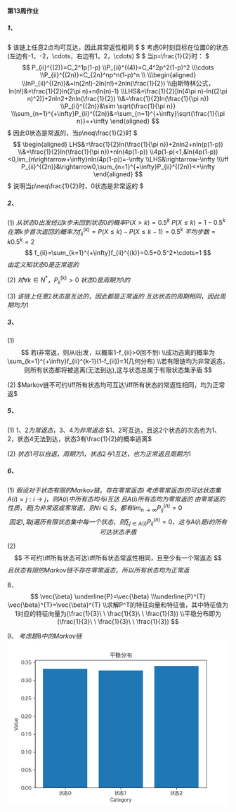 #### 第13周作业

##### 1、
$
该链上任意2点均可互达，因此其常返性相同
$
$
考虑0时刻目标在位置0的状态(左边有-1，-2，\cdots，右边有1，2，\cdots)
$
$
当p=\frac{1}{2}时：
$
$$
P_{ii}^{(2)}=C_2^1p(1-p)
\\P_{ii}^{(4)}=C_4^2p^2(1-p)^2
\\\cdots
\\P_{ii}^{(2n)}=C_{2n}^np^n(1-p)^n
\\
\\\begin{aligned}
    \\lnP_{ii}^{(2n)}&=ln(2n!)-2ln(n!)+2nln(\frac{1}{2})
    \\由斯特林公式，ln(n!)&=\frac{1}{2}ln(2\pi n)+n(ln(n)-1)
    \\LHS&=\frac{1}{2}[ln(4\pi n)-ln((2\pi n)^2)]+2nln2+2nln(\frac{1}{2})
    \\&=\frac{1}{2}ln(\frac{1}{\pi n})
    \\P_{ii}^{(2n)}&\sim \sqrt{\frac{1}{\pi n}}
    \\\sum_{n=1}^{+\infty}P_{ii}^{(2n)}&=\sum_{n=1}^{+\infty}\sqrt{\frac{1}{\pi n}}=+\infty
\end{aligned}
$$
$
因此0状态是常返的，当p\neq\frac{1}{2}时
$
$$
\begin{aligned}
    LHS&=\frac{1}{2}ln(\frac{1}{\pi n})+2nln2+nln(p(1-p))
    \\&=\frac{1}{2}ln(\frac{1}{\pi n})+nln(4p(1-p))
    \\4p(1-p)<1,&ln(4p(1-p))<0,lim_{n\rightarrow+\infty}nln(4p(1-p))=-\infty
    \\LHS&\rightarrow-\infty
    \\\iff P_{ii}^{(2n)}&\rightarrow0,\sum_{n=1}^{+\infty}P_{ii}^{(2n)}<+\infty
\end{aligned}
$$
$
说明当p\neq\frac{1}{2}时，0状态是非常返的
$

##### 2、
(1)
$从状态0出发经过k步未回到状态0的概率P(X>k)=0.5^k$
$P(X\le k)=1-0.5^k$
$在第k步首次返回的概率为f_{ii}^{(k)}=P(X\le k)-P(X\le k-1)=0.5^k$
$平均步数=k0.5^k=2$
$$
f_{ii}=\sum_{k=1}^{+\infty}f_{ii}^{(k)}=0.5+0.5^2+\cdots=1
$$
$由定义知状态0是正常返的$

(2)
$对\forall k\in N^*，P_{ii}^{(k)}>0$
$状态0是周期为1的$

(3)
$该链上任意2状态是互达的，因此都是正常返的$
$互达状态的周期相同，因此周期均为1$

##### 3、
(1)
$$
若i非常返，则从i出发，以概率1-f_{ii}>0回不到i
\\成功逃离的概率为\sum_{k=1}^{+\infty}f_{ii}^{k-1}(1-f_{ii})=1(几何分布)
\\若有限链均为非常返态，则所有状态都将被逃离(无法到达),这与状态总属于有限状态集矛盾
$$

(2)
$Markov链不可约\iff所有状态均可互达\iff所有状态的常返性相同，均为正常返$

##### 5、
(1)
$1、2为常返态，3、4为非常返态$
$1、2可互达，且这2个状态的次态也为1、2，状态4无法到达，状态3有\frac{1}{2}的概率逃离$

(2)
$状态1可以自返，周期为1，状态2与1互达，也为正常返且周期为1$

##### 6、
(1)
$假设对于状态有限的Markov链，存在零常返态i$
$考虑零常返态i的可达状态集A(i)={j:i\rightarrow j}，则A(i)中所有态均与i互达$
$且A(i)所有态均为零常返的$
$由零常返的性质，若j为非常返或零常返，则\forall i\in S，都有lim_{n\rightarrow\infty}P_{ij}^{(n)}=0$
$$固定i,取j遍历有限状态集中每一个状态，则\sum_{j\in A(i)}P_{ij}^{(n)}=0，这与A(i)是i的所有可达状态矛盾$$

(2)
$$
不可约\iff所有状态可达\iff所有状态常返性相同，且至少有一个常返态
$$
$且状态有限的Markov链不存在零常返态，所以所有状态均为正常返$

8、
$$
\vec{\beta} \underline{P}=\vec{\beta}
\\\underline{P}^{T} \vec{\beta}^{T}=\vec{\beta}^{T}
\\求解P^T的特征向量和特征值，其中特征值为1对应的特征向量为(\frac{1}{3}\ \  \frac{1}{3}\ \  \frac{1}{3})
\\平稳分布即为(\frac{1}{3}\ \  \frac{1}{3}\ \  \frac{1}{3})
$$

9、
$考虑题8中的Markov链$
!['9.png'](9.png)
